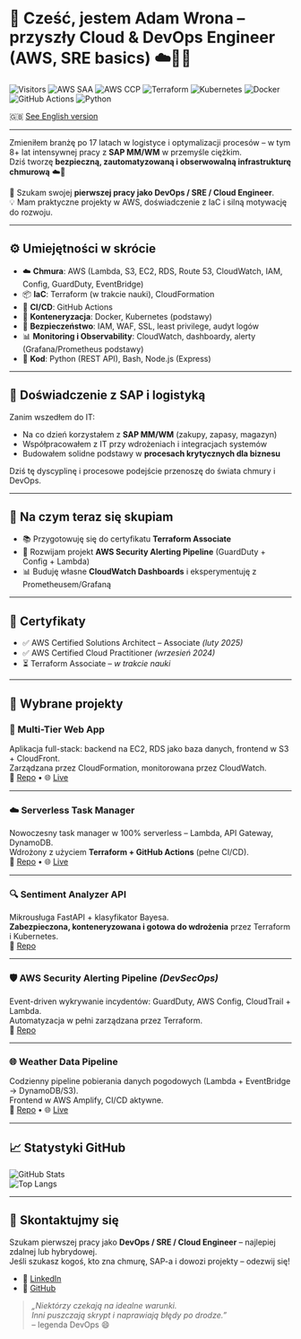 # 👋 Cześć, jestem Adam Wrona – przyszły Cloud & DevOps Engineer (AWS, SRE basics) ☁️🐳🔧
![Visitors](https://visitor-badge.laobi.icu/badge?page_id=cloudcr0w.cloudcr0w)
![AWS SAA](https://img.shields.io/badge/AWS--SAA-Luty2025-yellow?logo=amazonaws)
![AWS CCP](https://img.shields.io/badge/Cloud%20Practitioner-Wrz2024-blue?logo=amazonaws)
![Terraform](https://img.shields.io/badge/Terraform-W%20trakcie-purple?logo=terraform)
![Kubernetes](https://img.shields.io/badge/Kubernetes-Podstawy-blue?logo=kubernetes)
![Docker](https://img.shields.io/badge/Docker-Kontenery-blue?logo=docker)
![GitHub Actions](https://img.shields.io/badge/CI%2FCD-GitHub%20Actions-lightgrey?logo=githubactions)
![Python](https://img.shields.io/badge/Python-3.10-blue?logo=python)

🇬🇧 [See English version](./README.md)

---

Zmieniłem branżę po 17 latach w logistyce i optymalizacji procesów – w tym 8+ lat intensywnej pracy z **SAP MM/WM** w przemyśle ciężkim.  
Dziś tworzę **bezpieczną, zautomatyzowaną i obserwowalną infrastrukturę chmurową** ☁️🚀

🎯 Szukam swojej **pierwszej pracy jako DevOps / SRE / Cloud Engineer**.  
💡 Mam praktyczne projekty w AWS, doświadczenie z IaC i silną motywację do rozwoju.

---

## ⚙️ Umiejętności w skrócie

- ☁️ **Chmura**: AWS (Lambda, S3, EC2, RDS, Route 53, CloudWatch, IAM, Config, GuardDuty, EventBridge)  
- 📦 **IaC**: Terraform (w trakcie nauki), CloudFormation  
- 🔁 **CI/CD**: GitHub Actions  
- 🐳 **Konteneryzacja**: Docker, Kubernetes (podstawy)  
- 🔐 **Bezpieczeństwo**: IAM, WAF, SSL, least privilege, audyt logów  
- 📊 **Monitoring i Observability**: CloudWatch, dashboardy, alerty (Grafana/Prometheus podstawy)  
- 🧠 **Kod**: Python (REST API), Bash, Node.js (Express)

---

## 🧭 Doświadczenie z SAP i logistyką

Zanim wszedłem do IT:  

- Na co dzień korzystałem z **SAP MM/WM** (zakupy, zapasy, magazyn)  
- Współpracowałem z IT przy wdrożeniach i integracjach systemów  
- Budowałem solidne podstawy w **procesach krytycznych dla biznesu**  

Dziś tę dyscyplinę i procesowe podejście przenoszę do świata chmury i DevOps.

---

## 🚧 Na czym teraz się skupiam

- 📚 Przygotowuję się do certyfikatu **Terraform Associate**  
- 🔐 Rozwijam projekt **AWS Security Alerting Pipeline** (GuardDuty + Config + Lambda)  
- 📊 Buduję własne **CloudWatch Dashboards** i eksperymentuję z Prometheusem/Grafaną  

---

## 📜 Certyfikaty

- ✅ AWS Certified Solutions Architect – Associate *(luty 2025)*  
- ✅ AWS Certified Cloud Practitioner *(wrzesień 2024)*  
- ⏳ Terraform Associate – *w trakcie nauki*  

---

## 💼 Wybrane projekty

### 🧱 Multi-Tier Web App  
Aplikacja full-stack: backend na EC2, RDS jako baza danych, frontend w S3 + CloudFront.  
Zarządzana przez CloudFormation, monitorowana przez CloudWatch.  
🔗 [Repo](https://github.com/cloudcr0w/multi-tier-webapp) • 🌐 [Live](https://crow-project.click)

---

### ☁️ Serverless Task Manager  
Nowoczesny task manager w 100% serverless – Lambda, API Gateway, DynamoDB.  
Wdrożony z użyciem **Terraform + GitHub Actions** (pełne CI/CD).  
🔗 [Repo](https://github.com/cloudcr0w/serverless-project) • 🌐 [Live](https://d22fapw93bv9rh.cloudfront.net)

---

### 🔍 Sentiment Analyzer API  
Mikrousługa FastAPI + klasyfikator Bayesa.  
**Zabezpieczona, konteneryzowana i gotowa do wdrożenia** przez Terraform i Kubernetes.  
🔗 [Repo](https://github.com/cloudcr0w/sentiment-analyzer-devops)

---

### 🛡️ AWS Security Alerting Pipeline *(DevSecOps)*  
Event-driven wykrywanie incydentów: GuardDuty, AWS Config, CloudTrail + Lambda.  
Automatyzacja w pełni zarządzana przez Terraform.  
🔗 [Repo](https://github.com/cloudcr0w/security-alerting-pipeline)

---

### 🌐 Weather Data Pipeline  
Codzienny pipeline pobierania danych pogodowych (Lambda + EventBridge → DynamoDB/S3).  
Frontend w AWS Amplify, CI/CD aktywne.  
🔗 [Repo](https://github.com/cloudcr0w/weather-project) • 🌐 [Live](https://main.d24ky3ld7v2sml.amplifyapp.com)

---

## 📈 Statystyki GitHub

![GitHub Stats](https://github-readme-stats.vercel.app/api?username=cloudcr0w&show_icons=true&theme=github_dark&hide_rank=true)  
![Top Langs](https://github-readme-stats.vercel.app/api/top-langs/?username=cloudcr0w&layout=compact&theme=github_dark)

---

## 🤝 Skontaktujmy się

Szukam pierwszej pracy jako **DevOps / SRE / Cloud Engineer** – najlepiej zdalnej lub hybrydowej.  
Jeśli szukasz kogoś, kto zna chmurę, SAP-a i dowozi projekty – odezwij się!  

- 📌 [LinkedIn](https://linkedin.com/in/adam-wrona-111ba728b/)  
- 📌 [GitHub](https://github.com/cloudcr0w)

> *„Niektórzy czekają na idealne warunki.  
> Inni puszczają skrypt i naprawiają błędy po drodze.”*  
> – legenda DevOps 😄
